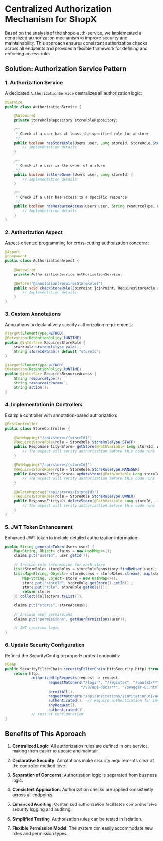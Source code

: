 # Centralized Authorization Mechanism for ShopX

Based on the analysis of the shopx-auth-service, we implemented a centralized authorization mechanism to improve security and maintainability. This approach ensures consistent authorization checks across all endpoints and provides a flexible framework for defining and enforcing access rules.

## Solution: Authorization Service Pattern

### 1. Authorization Service

A dedicated `AuthorizationService` centralizes all authorization logic:

```java
@Service
public class AuthorizationService {
    
    @Autowired
    private StoreRoleRepository storeRoleRepository;
    
    /**
     * Check if a user has at least the specified role for a store
     */
    public boolean hasStoreRole(Users user, Long storeId, StoreRole.StoreRoleType minimumRole) {
        // Implementation details
    }
    
    /**
     * Check if a user is the owner of a store
     */
    public boolean isStoreOwner(Users user, Long storeId) {
        // Implementation details
    }
    
    /**
     * Check if a user has access to a specific resource
     */
    public boolean hasResourceAccess(Users user, String resourceType, Long resourceId, String action) {
        // Implementation details
    }
}
```

### 2. Authorization Aspect

Aspect-oriented programming for cross-cutting authorization concerns:

```java
@Aspect
@Component
public class AuthorizationAspect {
    
    @Autowired
    private AuthorizationService authorizationService;
    
    @Before("@annotation(requiresStoreRole)")
    public void checkStoreRole(JoinPoint joinPoint, RequiresStoreRole requiresStoreRole) {
        // Implementation details
    }
}
```

### 3. Custom Annotations

Annotations to declaratively specify authorization requirements:

```java
@Target(ElementType.METHOD)
@Retention(RetentionPolicy.RUNTIME)
public @interface RequiresStoreRole {
    StoreRole.StoreRoleType role();
    String storeIdParam() default "storeId";
}

@Target(ElementType.METHOD)
@Retention(RetentionPolicy.RUNTIME)
public @interface RequiresResourceAccess {
    String resourceType();
    String resourceIdParam();
    String action();
}
```

### 4. Implementation in Controllers

Example controller with annotation-based authorization:

```java
@RestController
public class StoreController {
    
    @GetMapping("/api/stores/{storeId}")
    @RequiresStoreRole(role = StoreRole.StoreRoleType.STAFF)
    public ResponseEntity<Store> getStore(@PathVariable Long storeId, Authentication authentication) {
        // The aspect will verify authorization before this code runs
    }
    
    @PutMapping("/api/stores/{storeId}")
    @RequiresStoreRole(role = StoreRole.StoreRoleType.MANAGER)
    public ResponseEntity<Store> updateStore(@PathVariable Long storeId, ...) {
        // The aspect will verify authorization before this code runs
    }
    
    @DeleteMapping("/api/stores/{storeId}")
    @RequiresStoreRole(role = StoreRole.StoreRoleType.OWNER)
    public ResponseEntity<?> deleteStore(@PathVariable Long storeId, ...) {
        // The aspect will verify authorization before this code runs
    }
}
```

### 5. JWT Token Enhancement

Enhanced JWT token to include detailed authorization information:

```java
public String generateToken(Users user) {
    Map<String, Object> claims = new HashMap<>();
    claims.put("userId", user.getId());
    
    // Include role information for each store
    List<StoreRole> storeRoles = storeRoleRepository.findByUser(user);
    List<Map<String, Object>> storeAccess = storeRoles.stream().map(storeRole -> {
        Map<String, Object> store = new HashMap<>();
        store.put("storeId", storeRole.getStore().getId());
        store.put("role", storeRole.getRole());
        return store;
    }).collect(Collectors.toList());
    
    claims.put("stores", storeAccess);
    
    // Include user permissions
    claims.put("permissions", getUserPermissions(user));
    
    // JWT creation logic
}
```

### 6. Update Security Configuration

Refined the SecurityConfig to properly protect endpoints:

```java
@Bean
public SecurityFilterChain securityFilterChain(HttpSecurity http) throws Exception {
    return http.
            authorizeHttpRequests(request -> request.
                    requestMatchers("/login", "/register", "/oauth2/**", "/swagger-ui/**", 
                                   "/v3/api-docs/**", "/swagger-ui.html", "/refresh").
                    permitAll().
                    requestMatchers("/api/invitations/{invitationId}/accept", "/api/invitations/{invitationId}/reject").
                    authenticated().  // Require authentication for invitation actions
                    anyRequest().
                    authenticated()).
            // rest of configuration
}
```

## Benefits of This Approach

1. **Centralized Logic**: All authorization rules are defined in one service, making them easier to update and maintain.

2. **Declarative Security**: Annotations make security requirements clear at the controller method level.

3. **Separation of Concerns**: Authorization logic is separated from business logic.

4. **Consistent Application**: Authorization checks are applied consistently across all endpoints.

5. **Enhanced Auditing**: Centralized authorization facilitates comprehensive security logging and auditing.

6. **Simplified Testing**: Authorization rules can be tested in isolation.

7. **Flexible Permission Model**: The system can easily accommodate new roles and permission types.